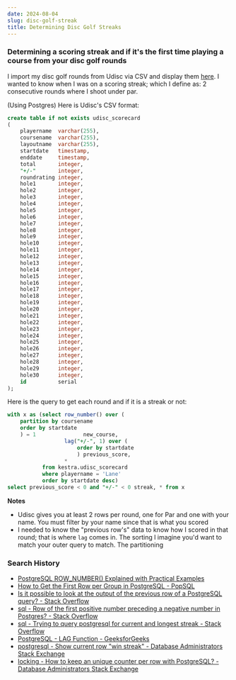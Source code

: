 ```yaml
---
date: 2024-08-04
slug: disc-golf-streak
title: Determining Disc Golf Streaks
---
```


### Determining a scoring streak and if it's the first time playing a course from your disc golf rounds

I import my disc golf rounds from Udisc via CSV and display them [here](https://live.lkat.io/dg/rounds). I wanted to know when I was on a scoring streak; which I define as: 2 consecutive rounds where I shoot under par.

(Using Postgres) Here is Udisc's CSV format:
```sql
create table if not exists udisc_scorecard
(
    playername  varchar(255),
    coursename  varchar(255),
    layoutname  varchar(255),
    startdate   timestamp,
    enddate     timestamp,
    total       integer,
    "+/-"       integer,
    roundrating integer,
    hole1       integer,
    hole2       integer,
    hole3       integer,
    hole4       integer,
    hole5       integer,
    hole6       integer,
    hole7       integer,
    hole8       integer,
    hole9       integer,
    hole10      integer,
    hole11      integer,
    hole12      integer,
    hole13      integer,
    hole14      integer,
    hole15      integer,
    hole16      integer,
    hole17      integer,
    hole18      integer,
    hole19      integer,
    hole20      integer,
    hole21      integer,
    hole22      integer,
    hole23      integer,
    hole24      integer,
    hole25      integer,
    hole26      integer,
    hole27      integer,
    hole28      integer,
    hole29      integer,
    hole30      integer,
    id          serial
);
```

Here is the query to get each round and if it is a streak or not:
```sql
with x as (select row_number() over (
    partition by coursename
    order by startdate
    ) = 1               new_course,
                  lag("+/-", 1) over (
                      order by startdate
                      ) previous_score,
                  *
           from kestra.udisc_scorecard
           where playername = 'Lane'
           order by startdate desc)
select previous_score < 0 and "+/-" < 0 streak, * from x
```

**Notes**
- Udisc gives you at least 2 rows per round, one for Par and one with your name. You must filter by your name since that is what you scored
- I needed to know the "previous row's" data to know how I scored in that round; that is where `lag` comes in. The sorting I imagine you'd want to match your outer query to match. The partitioning


### Search History
- [PostgreSQL ROW_NUMBER() Explained with Practical Examples](https://www.postgresqltutorial.com/postgresql-window-function/postgresql-row_number/)
- [How to Get the First Row per Group in PostgreSQL - PopSQL](https://popsql.com/learn-sql/postgresql/how-to-get-the-first-row-per-group-in-postgresql)
- [Is it possible to look at the output of the previous row of a PostgreSQL query? - Stack Overflow](https://stackoverflow.com/questions/70158295/is-it-possible-to-look-at-the-output-of-the-previous-row-of-a-postgresql-query)
- [sql - Row of the first positive number preceding a negative number in Postgres? - Stack Overflow](https://stackoverflow.com/questions/58801601/row-of-the-first-positive-number-preceding-a-negative-number-in-postgres)
- [sql - Trying to query postgresql for current and longest streak - Stack Overflow](https://stackoverflow.com/questions/59077286/trying-to-query-postgresql-for-current-and-longest-streak)
- [PostgreSQL - LAG Function - GeeksforGeeks](https://www.geeksforgeeks.org/postgresql-lag-function/)
- [postgresql - Show current row "win streak" - Database Administrators Stack Exchange](https://dba.stackexchange.com/questions/235306/show-current-row-win-streak)
- [locking - How to keep an unique counter per row with PostgreSQL? - Database Administrators Stack Exchange](https://dba.stackexchange.com/questions/47774/how-to-keep-an-unique-counter-per-row-with-postgresql)
